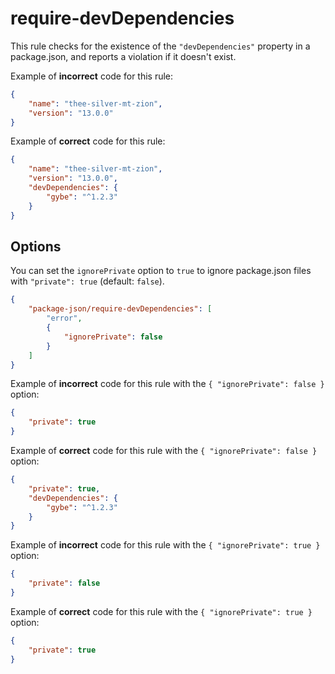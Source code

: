 # require-devDependencies

<!-- end auto-generated rule header -->

This rule checks for the existence of the `"devDependencies"` property in a package.json, and reports a violation if it doesn't exist.

Example of **incorrect** code for this rule:

```json
{
	"name": "thee-silver-mt-zion",
	"version": "13.0.0"
}
```

Example of **correct** code for this rule:

```json
{
	"name": "thee-silver-mt-zion",
	"version": "13.0.0",
	"devDependencies": {
		"gybe": "^1.2.3"
	}
}
```

## Options

You can set the `ignorePrivate` option to `true` to ignore package.json files with `"private": true` (default: `false`).

```json
{
	"package-json/require-devDependencies": [
		"error",
		{
			"ignorePrivate": false
		}
	]
}
```

Example of **incorrect** code for this rule with the `{ "ignorePrivate": false }` option:

```json
{
	"private": true
}
```

Example of **correct** code for this rule with the `{ "ignorePrivate": false }` option:

```json
{
	"private": true,
	"devDependencies": {
		"gybe": "^1.2.3"
	}
}
```

Example of **incorrect** code for this rule with the `{ "ignorePrivate": true }` option:

```json
{
	"private": false
}
```

Example of **correct** code for this rule with the `{ "ignorePrivate": true }` option:

```json
{
	"private": true
}
```
